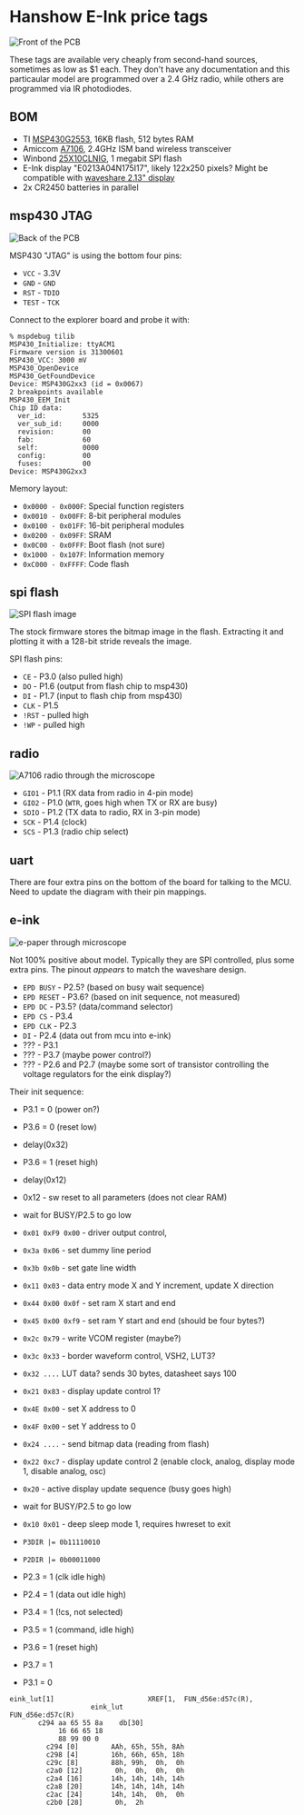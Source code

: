 # Hanshow E-Ink price tags
![Front of the PCB](images/pcb-front.jpg)

These tags are available very cheaply from second-hand sources,
sometimes as low as $1 each.  They don't have any documentation and
this particaular model are programmed over a 2.4 GHz radio, while others
are programmed via IR photodiodes.

## BOM

* TI [MSP430G2553](https://www.ti.com/product/MSP430G2553), 16KB flash, 512 bytes RAM
* Amiccom [A7106](http://www.amiccom.com.tw/asp/product_detail.asp?CATG_ID=2&PRODUCT_ID=109), 2.4GHz ISM band wireless transceiver
* Winbond [25X10CLNIG](https://www.winbond.com/resource-files/w25x10cl_revg%20021714.pdf), 1 megabit SPI flash
* E-Ink display "E0213A04N175I17", likely 122x250 pixels? Might be compatible with [waveshare 2.13" display](https://www.waveshare.com/wiki/2.13inch_e-Paper_HAT)
* 2x CR2450 batteries in parallel

## msp430 JTAG 

![Back of the PCB](images/pcb-rear.jpg)

MSP430 "JTAG" is using the bottom four pins:

* `VCC` - 3.3V
* `GND` - `GND`
* `RST` - `TDIO`
* `TEST` - `TCK`

Connect to the explorer board and probe it with:

```
% mspdebug tilib
MSP430_Initialize: ttyACM1
Firmware version is 31300601
MSP430_VCC: 3000 mV
MSP430_OpenDevice
MSP430_GetFoundDevice
Device: MSP430G2xx3 (id = 0x0067)
2 breakpoints available
MSP430_EEM_Init
Chip ID data:
  ver_id:         5325
  ver_sub_id:     0000
  revision:       00
  fab:            60
  self:           0000
  config:         00
  fuses:          00
Device: MSP430G2xx3
```

Memory layout:

* `0x0000 - 0x000F`: Special function registers
* `0x0010 - 0x00FF`: 8-bit peripheral modules
* `0x0100 - 0x01FF`: 16-bit peripheral modules
* `0x0200 - 0x09FF`: SRAM
* `0x0C00 - 0x0FFF`: Boot flash (not sure)
* `0x1000 - 0x107F`: Information memory
* `0xC000 - 0xFFFF`: Code flash

## spi flash

![SPI flash image](images/spi-bitmap.jpg)

The stock firmware stores the bitmap image in the flash. Extracting it and
plotting it with a 128-bit stride reveals the image.

SPI flash pins:

* `CE` - P3.0 (also pulled high)
* `DO` - P1.6 (output from flash chip to msp430)
* `DI` - P1.7 (input to flash chip from msp430)
* `CLK` - P1.5
* `!RST` - pulled high
* `!WP` - pulled high

## radio
![A7106 radio through the microscope](images/pcb-radio.jpg)

* `GIO1` - P1.1 (RX data from radio in 4-pin mode)
* `GIO2` - P1.0 (`WTR`, goes high when TX or RX are busy)
* `SDIO` - P1.2 (TX data to radio, RX in 3-pin mode)
* `SCK` - P1.4 (clock)
* `SCS` - P1.3 (radio chip select)

## uart

There are four extra pins on the bottom of the board for talking to the MCU.
Need to update the diagram with their pin mappings.

## e-ink

![e-paper through microscope](images/eink.jpg)

Not 100% positive about model. Typically they are SPI controlled, plus
some extra pins.  The pinout *appears* to match the waveshare design.

* `EPD BUSY` - P2.5? (based on busy wait sequence)
* `EPD RESET` - P3.6? (based on init sequence, not measured)
* `EPD DC` - P3.5? (data/command selector)
* `EPD CS` - P3.4
* `EPD CLK` - P2.3
* `DI` - P2.4 (data out from mcu into e-ink)
* ??? - P3.1
* ??? - P3.7 (maybe power control?)
* ??? - P2.6 and P2.7 (maybe some sort of transistor controlling the voltage regulators for the eink display?)

Their init sequence:

* P3.1 = 0 (power on?)
* P3.6 = 0 (reset low)
* delay(0x32)
* P3.6 = 1 (reset high)
* delay(0x12)
* 0x12 - sw reset to all parameters (does not clear RAM)
* wait for BUSY/P2.5 to go low

* `0x01 0xF9 0x00` - driver output control, 
* `0x3a 0x06` - set dummy line period
* `0x3b 0x0b` - set gate line width
* `0x11 0x03` - data entry mode X and Y increment, update X direction
* `0x44 0x00 0x0f` - set ram X start and end
* `0x45 0x00 0xf9` - set ram Y start and end (should be four bytes?)
* `0x2c 0x79` - write VCOM register (maybe?)
* `0x3c 0x33` - border waveform control, VSH2, LUT3?
* `0x32 ....` LUT data? sends 30 bytes, datasheet says 100

* `0x21 0x83` - display update control 1?

* `0x4E 0x00` - set X address to 0
* `0x4F 0x00` - set Y address to 0
* `0x24 ....` - send bitmap data (reading from flash)
* `0x22 0xc7` - display update control 2 (enable clock, analog, display mode 1, disable analog, osc)
* `0x20` - active display update sequence (busy goes high)
* wait for BUSY/P2.5 to go low
* `0x10 0x01` - deep sleep mode 1, requires hwreset to exit
* `P3DIR |= 0b11110010`
* `P2DIR |= 0b00011000`
* P2.3 = 1 (clk idle high)
* P2.4 = 1 (data out idle high)
* P3.4 = 1 (!cs, not selected)
* P3.5 = 1 (command, idle high)
* P3.6 = 1 (reset high)
* P3.7 = 1
* P3.1 = 0

```
eink_lut[1]                       XREF[1,  FUN_d56e:d57c(R), 
                    eink_lut                                   FUN_d56e:d57c(R)  
       c294 aa 65 55 8a    db[30]
            16 66 65 18 
            88 99 00 0
         c294 [0]        AAh, 65h, 55h, 8Ah
         c298 [4]        16h, 66h, 65h, 18h
         c29c [8]        88h, 99h,  0h,  0h
         c2a0 [12]        0h,  0h,  0h,  0h
         c2a4 [16]       14h, 14h, 14h, 14h
         c2a8 [20]       14h, 14h, 14h, 14h
         c2ac [24]       14h, 14h,  0h,  0h
         c2b0 [28]        0h,  2h
```

